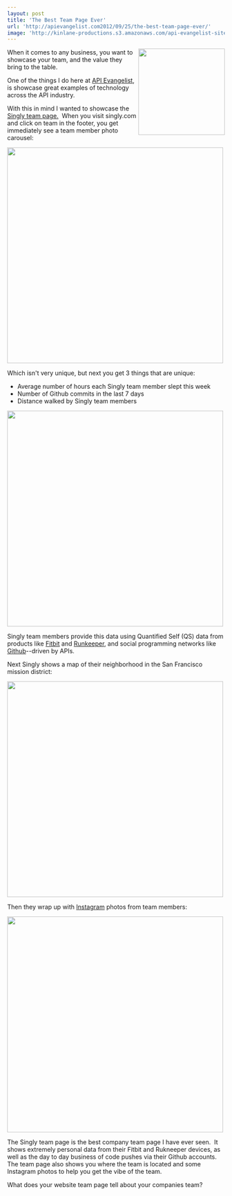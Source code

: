 ```yaml
---
layout: post
title: 'The Best Team Page Ever'
url: 'http://apievangelist.com2012/09/25/the-best-team-page-ever/'
image: 'http://kinlane-productions.s3.amazonaws.com/api-evangelist-site/blog/singly-logo_300.png'
---
```



<p>
     <a title="Singly" href="http://www.singly.com/"><img src="https://s3.amazonaws.com/kinlane-productions/singly/singly-logo_300.png"  width="200" align="right" /></a>
</p>
<p>
     When it comes to any business, you want to showcase your team, and the value they bring to the table.  
</p>
<p>
     One of the things I do here at <a title="API Evangelist" href="http://apievangelist.com">API Evangelist</a>, is showcase great examples of technology across the API industry.  
</p>
<p>
     With this in mind I wanted to showcase the <a title="Singly Team Page" href="https://singly.com/about">Singly team page.</a>  When you visit singly.com and click on team in the footer, you get immediately see a team member photo carousel:
</p>
<p>
     <img src="https://s3.amazonaws.com/kinlane-productions/singly/team/Singly-Team-Carousel.png"  width="500" />
</p>
<p>
     Which isn't very unique, but next you get 3 things that are unique:
</p>
<ul >
     <li>Average number of hours each Singly team member slept this week
     </li>
     <li>Number of Github commits in the last 7 days
     </li>
     <li>Distance walked by Singly team members
     </li>
</ul>
<p>
     <img src="https://s3.amazonaws.com/kinlane-productions/singly/team/Singly-Sleep-Commits-DistanceWalked.png"  width="500" />
</p>
<p>
     Singly team members provide this data using Quantified Self (QS) data from products like <a title="Fithbit" href="https://singly.com/docs/fitbit">Fitbit</a> and <a title="Runkeeper" href="https://singly.com/docs/runkeeper">Runkeeper</a>, and social programming networks like <a title="Github" href="https://singly.com/docs/github">Github</a>--driven by APIs.  
</p>
<p>
     Next Singly shows a map of their neighborhood in the San Francisco mission district:
</p>
<p>
     <img src="https://s3.amazonaws.com/kinlane-productions/singly/team/Singly-Neighborhood.png"  width="500" />
</p>
<p>
     Then they wrap up with <a title="Instagram" href="https://singly.com/docs/instagram">Instagram</a> photos from team members:
</p>
<p>
     <img src="https://s3.amazonaws.com/kinlane-productions/singly/team/Singly-Team-Instagram.png"  width="500" />
</p>
<p>
     The Singly team page is the best company team page I have ever seen.  It shows extremely personal data from their Fitbit and Rukneeper devices, as well as the day to day business of code pushes via their Github accounts. The team page also shows you where the team is located and some Instagram photos to help you get the vibe of the team.
</p>
<p>
     What does your website team page tell about your companies team?
</p>
